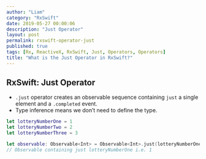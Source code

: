 ```yaml
---
author: "Liam"
category: "RxSwift"
date: 2019-05-27 00:00:06
description: "Just Operator"
layout: post
permalink: rxswift-operator-just
published: true
tags: [Rx, ReactiveX, RxSwift, Just, Operators, Operators]
title: "What is the Just Operator in RxSwift?"
---
```


## RxSwift: Just Operator

- `.just` operator creates an observable sequence containing `just` a single element and a `.completed` event.
- Type inference means we don’t need to define the type.

```swift
let lotteryNumberOne = 1
let lotteryNumberTwo = 2
let lotteryNumberThree = 3

let observable: Observable<Int> = Observable<Int>.just(lotteryNumberOne)
// Observable containing just lotteryNumberOne i.e. 1
```
